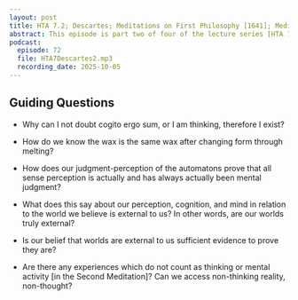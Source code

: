 ```yaml
---
layout: post
title: HTA 7.2; Descartes; Meditations on First Philosophy [1641]; Meditations 1-3; Second Meditation
abstract: This episode is part two of four of the lecture series [HTA 7] on René Descartes's Meditations on First Philosophy, Meditations 1-3.
podcast:
  episode: 72
  file: HTA7Descartes2.mp3
  recording_date: 2025-10-05
---
```


## Guiding Questions

* Why can I not doubt cogito ergo sum, or I am thinking, therefore I exist?

* How do we know the wax is the same wax after changing form through
melting?

* How does our judgment-perception of the automatons prove that all sense
perception is actually and has always actually been mental judgment?

* What does this say about our perception, cognition, and mind in relation to the
world we believe is external to us? In other words, are our worlds truly external?

* Is our belief that worlds are external to us sufficient evidence to prove they are?

* Are there any experiences which do not count as thinking or mental activity
[in the Second Meditation]? Can we access non-thinking reality, non-thought?
